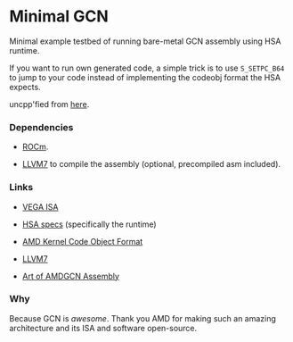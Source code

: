 # Minimal GCN

Minimal example testbed of running bare-metal GCN assembly using HSA runtime.

If you want to run own generated code, a simple trick is to use `S_SETPC_B64` to jump to your code instead of implementing the codeobj format the HSA expects.

uncpp'fied from [here](https://github.com/ROCm-Developer-Tools/LLVM-AMDGPU-Assembler-Extra/tree/master/examples/asm-kernel).

### Dependencies

- [ROCm](https://github.com/RadeonOpenCompute/ROCm).

- [LLVM7](https://releases.llvm.org/download.html#7.0.0) to compile the assembly (optional, precompiled asm included).

### Links

- [VEGA ISA](https://developer.amd.com/wp-content/resources/Vega_Shader_ISA_28July2017.pdf)

- [HSA specs](http://www.hsafoundation.com/standards/) (specifically the runtime)

- [AMD Kernel Code Object Format](https://rocm-documentation.readthedocs.io/en/latest/ROCm_Compiler_SDK/ROCm-Codeobj-format.html)

- [LLVM7](https://releases.llvm.org/download.html#7.0.0)

- [Art of AMDGCN Assembly](https://gpuopen.com/amdgcn-assembly/)

### Why

Because GCN is *awesome*. Thank you AMD for making such an amazing architecture and its ISA and software open-source.
